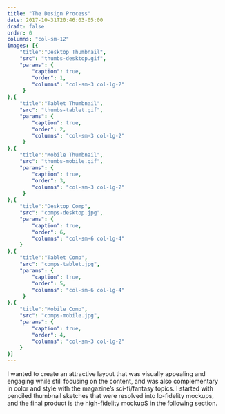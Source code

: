```yaml
---
title: "The Design Process"
date: 2017-10-31T20:46:03-05:00
draft: false
order: 0
columns: "col-sm-12"
images: [{
    "title":"Desktop Thumbnail",
    "src": "thumbs-desktop.gif",
    "params": {
        "caption": true,
        "order": 1,
        "columns": "col-sm-3 col-lg-2"
     }
},{
    "title":"Tablet Thumbnail",
    "src": "thumbs-tablet.gif",
    "params": {
        "caption": true,
        "order": 2,
        "columns": "col-sm-3 col-lg-2"
     }
},{
    "title":"Mobile Thumbnail",
    "src": "thumbs-mobile.gif",
    "params": {
        "caption": true,
        "order": 3,
        "columns": "col-sm-3 col-lg-2"
     }
},{
    "title":"Desktop Comp",
    "src": "comps-desktop.jpg",
    "params": { 
        "caption": true,
        "order": 6,
        "columns": "col-sm-6 col-lg-4"
    }
},{
    "title":"Tablet Comp",
    "src": "comps-tablet.jpg",
    "params": {
        "caption": true,
        "order": 5,
        "columns": "col-sm-6 col-lg-4"
     }
},{
    "title":"Mobile Comp",
    "src": "comps-mobile.jpg",
    "params": { 
        "caption": true,
        "order": 4,
        "columns": "col-sm-3 col-lg-2"
    }
}]
---
```

I wanted to create an attractive layout that was visually appealing and engaging while still focusing on the content, and was also complementary in color and style with the magazine’s sci-fi/fantasy topics.
I started with penciled thumbnail sketches that were resolved into lo-fidelity mockups, and the final product is the high-fidelity mockupS in the following section.